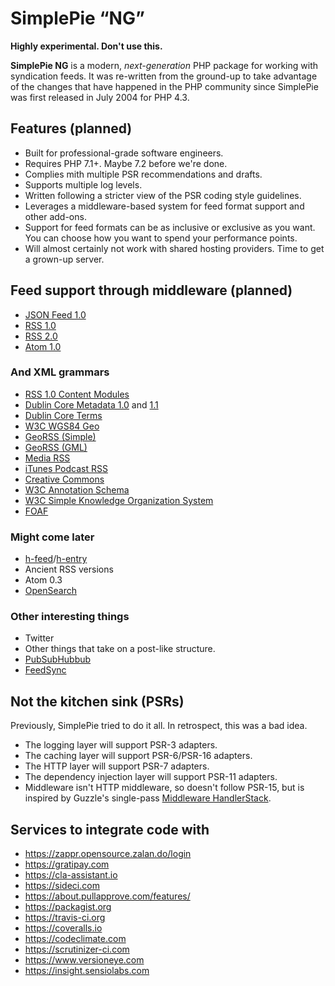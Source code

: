 # SimplePie “NG”

**Highly experimental. Don't use this.**

**SimplePie NG** is a modern, _next-generation_ PHP package for working with syndication feeds. It was re-written from the ground-up to take advantage of the changes that have happened in the PHP community since SimplePie was first released in July 2004 for PHP 4.3.


## Features (planned)

* Built for professional-grade software engineers.
* Requires PHP 7.1+. Maybe 7.2 before we're done.
* Complies mith multiple PSR recommendations and drafts.
* Supports multiple log levels.
* Written following a stricter view of the PSR coding style guidelines.
* Leverages a middleware-based system for feed format support and other add-ons.
* Support for feed formats can be as inclusive or exclusive as you want. You can choose how you want to spend your performance points.
* Will almost certainly not work with shared hosting providers. Time to get a grown-up server.


## Feed support through middleware (planned)

* [JSON Feed 1.0](https://jsonfeed.org/version/1)
* [RSS 1.0](http://web.resource.org/rss/1.0/spec)
* [RSS 2.0](http://www.rssboard.org/rss-specification)
* [Atom 1.0](https://tools.ietf.org/html/rfc4287)

### And XML grammars

* [RSS 1.0 Content Modules](http://web.resource.org/rss/1.0/modules/content/)
* [Dublin Core Metadata 1.0](http://dublincore.org/documents/1998/09/dces/) and [1.1](http://dublincore.org/documents/2012/06/14/dcmi-terms/?v=elements)
* [Dublin Core Terms](http://dublincore.org/documents/2012/06/14/dcmi-terms/)
* [W3C WGS84 Geo](https://www.w3.org/2003/01/geo/)
* [GeoRSS (Simple)](http://www.georss.org/simple.html)
* [GeoRSS (GML)](http://www.georss.org/gml.html)
* [Media RSS](http://www.rssboard.org/media-rss)
* [iTunes Podcast RSS](https://help.apple.com/itc/podcasts_connect/#/itcb54353390)
* [Creative Commons](http://backend.userland.com/creativeCommonsRssModule)
* [W3C Annotation Schema](https://www.w3.org/2000/10/annotation-ns)
* [W3C Simple Knowledge Organization System](https://www.w3.org/2009/08/skos-reference/skos.html)
* [FOAF](http://xmlns.com/foaf/spec/)

### Might come later

* [h-feed](http://microformats.org/wiki/h-feed)/[h-entry](http://microformats.org/wiki/h-entry)
* Ancient RSS versions
* Atom 0.3
* [OpenSearch](http://www.opensearch.org/Specifications/OpenSearch/1.1/Draft_5)

### Other interesting things

* Twitter
* Other things that take on a post-like structure.
* [PubSubHubbub](https://blog.superfeedr.com/howto-pubsubhubbub/)
* [FeedSync](http://feedsyncsamples.codeplex.com/wikipage?title=FeedSync%20for%20Atom%20and%20RSS%20%28v1.0%29%20specification)


## Not the kitchen sink (PSRs)

Previously, SimplePie tried to do it all. In retrospect, this was a bad idea.

* The logging layer will support PSR-3 adapters.
* The caching layer will support PSR-6/PSR-16 adapters.
* The HTTP layer will support PSR-7 adapters.
* The dependency injection layer will support PSR-11 adapters.
* Middleware isn't HTTP middleware, so doesn't follow PSR-15, but is inspired by Guzzle's single-pass [Middleware HandlerStack](http://docs.guzzlephp.org/en/latest/handlers-and-middleware.html#handlerstack).

## Services to integrate code with

* https://zappr.opensource.zalan.do/login
* https://gratipay.com
* https://cla-assistant.io
* https://sideci.com
* https://about.pullapprove.com/features/
* https://packagist.org
* https://travis-ci.org
* https://coveralls.io
* https://codeclimate.com
* https://scrutinizer-ci.com
* https://www.versioneye.com
* https://insight.sensiolabs.com
